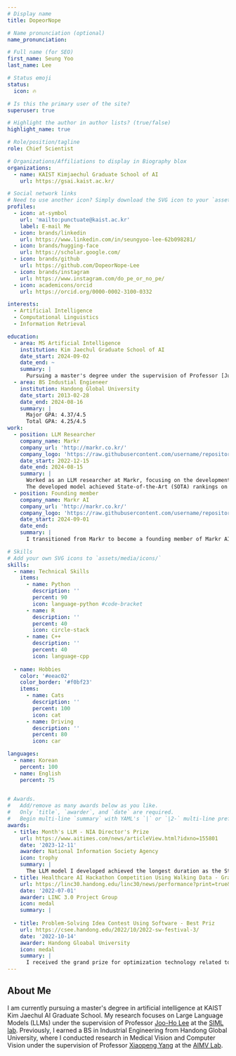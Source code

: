 ```yaml
---
# Display name
title: DopeorNope

# Name pronunciation (optional)
name_pronunciation:

# Full name (for SEO)
first_name: Seung Yoo
last_name: Lee

# Status emoji
status:
  icon: 🔥

# Is this the primary user of the site?
superuser: true

# Highlight the author in author lists? (true/false)
highlight_name: true

# Role/position/tagline
role: Chief Scientist

# Organizations/Affiliations to display in Biography blox
organizations:
  - name: KAIST Kimjaechul Graduate School of AI
    url: https://gsai.kaist.ac.kr/

# Social network links
# Need to use another icon? Simply download the SVG icon to your `assets/media/icons/` folder.
profiles:
  - icon: at-symbol
    url: 'mailto:punctuate@kaist.ac.kr'
    label: E-mail Me
  - icon: brands/linkedin
    url: https://www.linkedin.com/in/seungyoo-lee-62b098281/ 
  - icon: brands/hugging-face
    url: https://scholar.google.com/
  - icon: brands/github
    url: https://github.com/DopeorNope-Lee 
  - icon: brands/instagram
    url: https://www.instagram.com/do_pe_or_no_pe/ 
  - icon: academicons/orcid
    url: https://orcid.org/0000-0002-3100-0332 

interests:
  - Artificial Intelligence
  - Computational Linguistics
  - Information Retrieval

education:
  - area: MS Artificial Intelligence
    institution: Kim Jaechul Graduate School of AI
    date_start: 2024-09-02
    date_end: ~
    summary: |
      Pursuing a master's degree under the supervision of Professor [Ju-ho Lee](https://juho-lee.github.io/) at the [SIML Lab](https://siml.kaist.ac.kr/). My research focuses on Large Language Models.
  - area: BS Industial Engieneer
    institution: Handong Global University
    date_start: 2013-02-28
    date_end: 2024-08-16
    summary: |
      Major GPA: 4.37/4.5
      Total GPA: 4.25/4.5
work:
  - position: LLM Researcher
    company_name: Markr
    company_url: 'http://markr.co.kr/'
    company_logo: 'https://raw.githubusercontent.com/username/repositoryDopeorNope-Lee/DopeorNope-Lee.github.io/main/assets/media/markr.png'
    date_start: 2022-12-15
    date_end: 2024-08-15
    summary: |
      Worked as an LLM researcher at Markr, focusing on the development of a Korean-specific language model and conducting research on LLM fine-tuning and optimization.
      The developed model achieved State-of-the-Art (SOTA) rankings on both the Open LLM Leaderboard and the Open Ko-LLM Leaderboard.
  - position: Founding member
    company_name: Markr AI
    company_url: 'http://markr.co.kr/'
    company_logo: 'https://raw.githubusercontent.com/username/repositoryDopeorNope-Lee/DopeorNope-Lee.github.io/main/assets/media/markr.png'
    date_start: 2024-09-01
    date_end:
    summary: |
      I transitioned from Markr to become a founding member of Markr AI, where I specialize in advanced applications of LLM technology.

# Skills
# Add your own SVG icons to `assets/media/icons/`
skills:
  - name: Technical Skills
    items:
      - name: Python
        description: ''
        percent: 90
        icon: language-python #code-bracket
      - name: R
        description: ''
        percent: 40
        icon: circle-stack
      - name: C++
        description: ''
        percent: 40
        icon: language-cpp
      
  - name: Hobbies
    color: '#eeac02'
    color_border: '#f0bf23'
    items:
      - name: Cats
        description: ''
        percent: 100
        icon: cat
      - name: Driving
        description: ''
        percent: 80
        icon: car

languages:
  - name: Korean
    percent: 100
  - name: English
    percent: 75
  

# Awards.
#   Add/remove as many awards below as you like.
#   Only `title`, `awarder`, and `date` are required.
#   Begin multi-line `summary` with YAML's `|` or `|2-` multi-line prefix and indent 2 spaces below.
awards:
  - title: Month's LLM - NIA Director's Prize
    url: https://www.aitimes.com/news/articleView.html?idxno=155801
    date: '2023-12-11'
    awarder: National Information Society Agency
    icon: trophy
    summary: |
      The LLM model I developed achieved the longest duration as the State-of-the-Art (SOTA) on the Open Ko-LLM Leaderboard, and I was awarded for this accomplishment.
  - title: Healthcare AI Hackathon Competition Using Walking Data - Grand Prize
    url: https://linc30.handong.edu/linc30/news/performance?print=true&page=1&idx=8&mode=view&page=1 
    date: '2022-07-01'
    awarder: LINC 3.0 Project Group
    icon: medal
    summary: |
      
  - title: Problem-Solving Idea Contest Using Software - Best Priz
    url: https://csee.handong.edu/2022/10/2022-sw-festival-3/ 
    date: '2022-10-14'
    awarder: Handong Gloabal University
    icon: medal
    summary: |
      I received the grand prize for optimization technology related to autonomous driving.
---
```


## About Me

I am currently pursuing a master's degree in artificial intelligence at KAIST Kim Jaechul AI Graduate School. My research focuses on Large Language Models (LLMs) under the supervision of Professor [Joo-Ho Lee](https://juho-lee.github.io/) at the [SIML lab](https://siml.kaist.ac.kr/). Previously, I earned a BS in Industrial Engineering from Handong Global University, where I conducted research in Medical Vision and Computer Vision under the supervision of Professor [Xiaopeng Yang](https://scholar.google.co.kr/citations?user=8w5uOesAAAAJ&hl=en) at the [AIMV Lab](https://aimv-handong.github.io/AIMV-Lab/).
